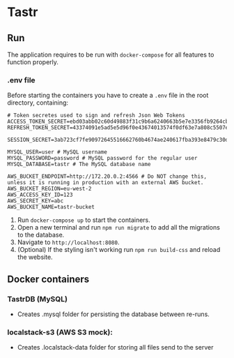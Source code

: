 # Tastr

## Run
The application requires to be run with `docker-compose` for all features to function properly.

### .env file
Before starting the containers you have to create a `.env` file in the root directory, containing:
```
# Token secretes used to sign and refresh Json Web Tokens
ACCESS_TOKEN_SECRET=ebd03abb02c60d49883f31c9b6a6240663b5e7e3356fb9264cbf9469a7d01b4ef471f2cd85dce733dc974f84af6ae607fdb372a6caf9e5f2f88f9d97ba54b1d2
REFRESH_TOKEN_SECRET=43374091e5ad5e5d96f0e43674013574f0df63e7a808c5507ee2e58461130de09bedd8d5473ad51841d495cca6b1ab24468b88351ffea1c4e945cd2dab408791

SESSION_SECRET=3ab723cf7fe90972645516662760b4674ae240617fba393e8479c30d3ec5b98d27e9f20626d45d38c1e8c8bd0b7325e3e4f58fb2ef465769b1570870074e5582

MYSQL_USER=user # MySQL username
MYSQL_PASSWORD=password # MySQL password for the regular user
MYSQL_DATABASE=tastr # The MySQL database name

AWS_BUCKET_ENDPOINT=http://172.20.0.2:4566 # Do NOT change this, unless it is running in production with an external AWS bucket.
AWS_BUCKET_REGION=eu-west-2
AWS_ACCESS_KEY_ID=123
AWS_SECRET_KEY=abc
AWS_BUCKET_NAME=tastr-bucket
```

1. Run `docker-compose up` to start the containers. 
2. Open a new terminal and run `npm run migrate` to add all the migrations to the database.
3. Navigate to `http://localhost:8080`.
4. (Optional) If the styling isn't working run `npm run build-css` and reload the website.

## Docker containers
### TastrDB (MySQL)
-   Creates .mysql folder for persisting the database between re-runs.

### localstack-s3 (AWS S3 mock):
-   Creates .localstack-data folder for storing all files send to the server

